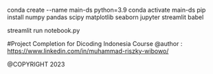 conda create --name main-ds python=3.9
conda activate main-ds
pip install numpy pandas scipy matplotlib seaborn jupyter streamlit babel

streamlit run notebook.py

#Project Completion for Dicoding Indonesia Course
@author : https://www.linkedin.com/in/muhammad-riszky-wibowo/

@COPYRIGHT 2023